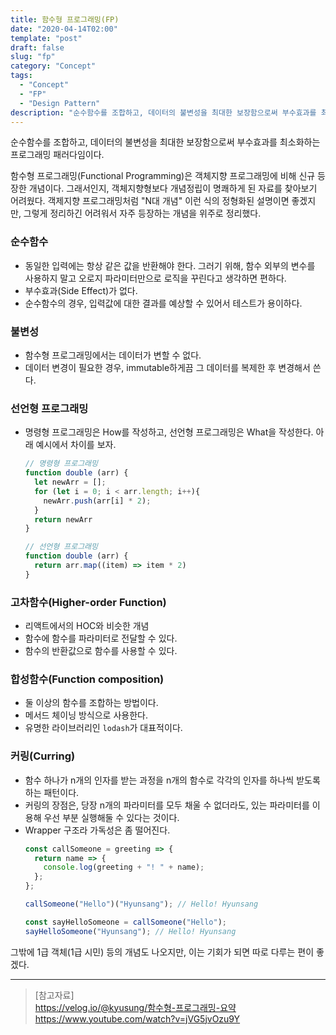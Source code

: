 ```yaml
---
title: 함수형 프로그래밍(FP)
date: "2020-04-14T02:00"
template: "post"
draft: false
slug: "fp"
category: "Concept"
tags:
  - "Concept"
  - "FP"
  - "Design Pattern"
description: "순수함수를 조합하고, 데이터의 불변성을 최대한 보장함으로써 부수효과를 최소화하는 프로그래밍 패러다임이다. 무조건 좋다는 건 아니다. '함수형 사고'라는 책에 이런 말이 써있다고 한다. '객체지향 프로그래밍은 움직이는 부분을 캡슐화하여 코드 이해를 돕고, 함수형 프로그래밍은 움직이는 부분을 최소화하여 코드 이해를 돕는다' 즉, 어느 하나가 우세한 게 아니라 패러다임이 다른 것이다."
---
```


순수함수를 조합하고, 데이터의 불변성을 최대한 보장함으로써 부수효과를 최소화하는 프로그래밍 패러다임이다.

함수형 프로그래밍(Functional Programming)은 객체지향 프로그래밍에 비해 신규 등장한 개념이다. 그래서인지, 객체지향형보다 개념정립이 명쾌하게 된 자료를 찾아보기 어려웠다. 객제지향 프로그래밍처럼 "N대 개념" 이런 식의 정형화된 설명이면 좋겠지만, 그렇게 정리하긴 어려워서 자주 등장하는 개념을 위주로 정리했다.

### 순수함수
- 동일한 입력에는 항상 같은 값을 반환해야 한다. 그러기 위해, 함수 외부의 변수를 사용하지 말고 오로지 파라미터만으로 로직을 꾸린다고 생각하면 편하다.
- 부수효과(Side Effect)가 없다.
- 순수함수의 경우, 입력값에 대한 결과를 예상할 수 있어서 테스트가 용이하다.

### 불변성
- 함수형 프로그래밍에서는 데이터가 변할 수 없다.
- 데이터 변경이 필요한 경우, immutable하게끔 그 데이터를 복제한 후 변경해서 쓴다.

### 선언형 프로그래밍
- 명령형 프로그래밍은 How를 작성하고, 선언형 프로그래밍은 What을 작성한다. 아래 예시에서 차이를 보자.
    ```js
    // 명령형 프로그래밍
    function double (arr) {
      let newArr = [];
      for (let i = 0; i < arr.length; i++){
        newArr.push(arr[i] * 2);
      }
      return newArr
    }

    // 선언형 프로그래밍
    function double (arr) {
      return arr.map((item) => item * 2)
    }
    ```

### 고차함수(Higher-order Function)
- 리액트에서의 HOC와 비슷한 개념
- 함수에 함수를 파라미터로 전달할 수 있다.
- 함수의 반환값으로 함수를 사용할 수 있다.

### 합성함수(Function composition)
- 둘 이상의 함수를 조합하는 방법이다.
- 메서드 체이닝 방식으로 사용한다.
- 유명한 라이브러리인 `lodash`가 대표적이다.

### 커링(Curring)
- 함수 하나가 n개의 인자를 받는 과정을 n개의 함수로 각각의 인자를 하나씩 받도록 하는 패턴이다.
- 커링의 장점은, 당장 n개의 파라미터를 모두 채울 수 없더라도, 있는 파라미터를 이용해 우선 부분 실행해둘 수 있다는 것이다.
- Wrapper 구조라 가독성은 좀 떨어진다.
    ```js
    const callSomeone = greeting => {
      return name => {
        console.log(greeting + "! " + name);
      };
    };

    callSomeone("Hello")("Hyunsang"); // Hello! Hyunsang

    const sayHelloSomeone = callSomeone("Hello");
    sayHelloSomeone("Hyunsang"); // Hello! Hyunsang
    ```  


그밖에 1급 객체(1급 시민) 등의 개념도 나오지만, 이는 기회가 되면 따로 다루는 편이 좋겠다.

---

> [참고자료]  
> https://velog.io/@kyusung/함수형-프로그래밍-요약  
> https://www.youtube.com/watch?v=jVG5jvOzu9Y  